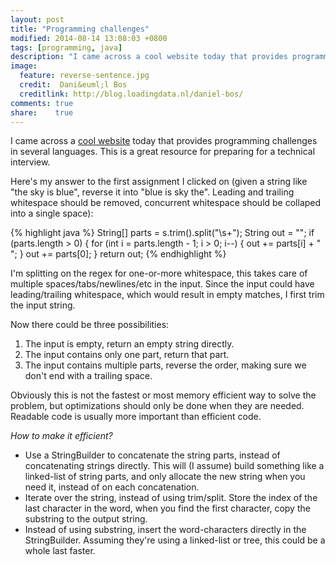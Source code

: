 ```yaml
---
layout: post
title: "Programming challenges"
modified: 2014-08-14 13:08:03 +0800
tags: [programming, java]
description: "I came across a cool website today that provides programming challenges in several languages. This is a great resource for preparing for a technical interview. "
image:
  feature: reverse-sentence.jpg
  credit:  Dani&euml;l Bos
  creditlink: http://blog.loadingdata.nl/daniel-bos/
comments: true
share:    true
---
```

I came across a <a href="https://oj.leetcode.com/" target="_BLANK">cool website</a> today that provides programming challenges in several languages. This
is a great resource for preparing for a technical interview.

Here's my answer to the first assignment I clicked on (given a string like "the sky is blue", reverse it into "blue is sky the". Leading and trailing
whitespace should be removed, concurrent whitespace should be collaped into a single space):

{% highlight java %}
String[] parts = s.trim().split("\\s+");
String out = "";
if (parts.length > 0) {
    for (int i = parts.length - 1; i > 0; i--) {
        out += parts[i] + " ";
    }
    out += parts[0];
}
return out;
{% endhighlight %}

I'm splitting on the regex for one-or-more whitespace, this takes care of multiple spaces/tabs/newlines/etc in the input. Since the input could have
leading/trailing whitespace, which would result in empty matches, I first trim the input string.

Now there could be three possibilities:
1. The input is empty, return an empty string directly.
2. The input contains only one part, return that part.
3. The input contains multiple parts, reverse the order, making sure we don't end with a trailing space.

Obviously this is not the fastest or most memory efficient way to solve the problem, but optimizations should only be done when they are needed. Readable
code is usually more important than efficient code.

*How to make it efficient?*

- Use a StringBuilder to concatenate the string parts, instead of concatenating strings directly. This will (I assume) build something like a linked-list of
  string parts, and only allocate the new string when you need it, instead of on each concatenation.
- Iterate over the string, instead of using trim/split. Store the index of the last character in the word, when you find the first character, copy the
  substring to the output string.
- Instead of using substring, insert the word-characters directly in the StringBuilder. Assuming they're using a linked-list or tree, this could be a whole
  last faster.